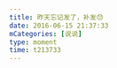 ```yaml
---
title: 昨天忘记发了，补发😓
date: 2016-06-15 21:37:33
mCategories: [说说]
type: moment
time: t213733
---
```


<div id="pics-20160615213733"></div>

<script src="/lib/moment/pics.js"></script>
<script>
var data = [
    {"link": "2016-06-15_000001.jpeg", "type": "shuoshuo"},
    {"link": "2016-06-15_000003.jpeg", "type": "shuoshuo"},
    {"link": "2016-06-15_000004.jpeg", "type": "shuoshuo"},
    {"link": "2016-06-15_000005.jpeg", "type": "shuoshuo"},
    {"link": "2016-06-15_000006.jpeg", "type": "shuoshuo"},
    {"link": "2016-06-15_000007.jpeg", "type": "shuoshuo"}
];
picsRender(data, "pics-20160615213733");
</script>

